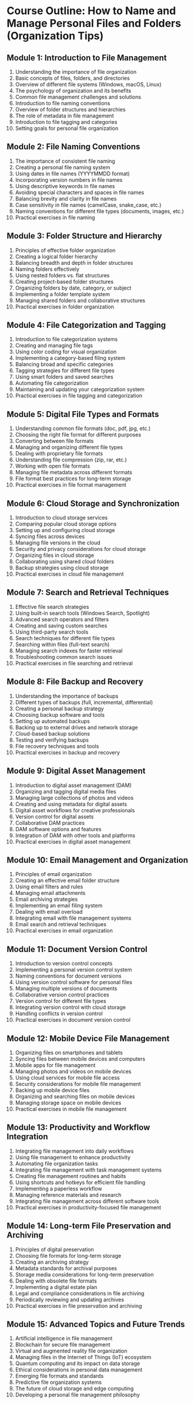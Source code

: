 # Course Outline: How to Name and Manage Personal Files and Folders (Organization Tips)

## Module 1: Introduction to File Management
1. Understanding the importance of file organization
2. Basic concepts of files, folders, and directories
3. Overview of different file systems (Windows, macOS, Linux)
4. The psychology of organization and its benefits
5. Common file management challenges and solutions
6. Introduction to file naming conventions
7. Overview of folder structures and hierarchies
8. The role of metadata in file management
9. Introduction to file tagging and categories
10. Setting goals for personal file organization

## Module 2: File Naming Conventions
1. The importance of consistent file naming
2. Creating a personal file naming system
3. Using dates in file names (YYYYMMDD format)
4. Incorporating version numbers in file names
5. Using descriptive keywords in file names
6. Avoiding special characters and spaces in file names
7. Balancing brevity and clarity in file names
8. Case sensitivity in file names (camelCase, snake_case, etc.)
9. Naming conventions for different file types (documents, images, etc.)
10. Practical exercises in file naming

## Module 3: Folder Structure and Hierarchy
1. Principles of effective folder organization
2. Creating a logical folder hierarchy
3. Balancing breadth and depth in folder structures
4. Naming folders effectively
5. Using nested folders vs. flat structures
6. Creating project-based folder structures
7. Organizing folders by date, category, or subject
8. Implementing a folder template system
9. Managing shared folders and collaborative structures
10. Practical exercises in folder organization

## Module 4: File Categorization and Tagging
1. Introduction to file categorization systems
2. Creating and managing file tags
3. Using color coding for visual organization
4. Implementing a category-based filing system
5. Balancing broad and specific categories
6. Tagging strategies for different file types
7. Using smart folders and saved searches
8. Automating file categorization
9. Maintaining and updating your categorization system
10. Practical exercises in file tagging and categorization

## Module 5: Digital File Types and Formats
1. Understanding common file formats (doc, pdf, jpg, etc.)
2. Choosing the right file format for different purposes
3. Converting between file formats
4. Managing and organizing different file types
5. Dealing with proprietary file formats
6. Understanding file compression (zip, rar, etc.)
7. Working with open file formats
8. Managing file metadata across different formats
9. File format best practices for long-term storage
10. Practical exercises in file format management

## Module 6: Cloud Storage and Synchronization
1. Introduction to cloud storage services
2. Comparing popular cloud storage options
3. Setting up and configuring cloud storage
4. Syncing files across devices
5. Managing file versions in the cloud
6. Security and privacy considerations for cloud storage
7. Organizing files in cloud storage
8. Collaborating using shared cloud folders
9. Backup strategies using cloud storage
10. Practical exercises in cloud file management

## Module 7: Search and Retrieval Techniques
1. Effective file search strategies
2. Using built-in search tools (Windows Search, Spotlight)
3. Advanced search operators and filters
4. Creating and saving custom searches
5. Using third-party search tools
6. Search techniques for different file types
7. Searching within files (full-text search)
8. Managing search indexes for faster retrieval
9. Troubleshooting common search issues
10. Practical exercises in file searching and retrieval

## Module 8: File Backup and Recovery
1. Understanding the importance of backups
2. Different types of backups (full, incremental, differential)
3. Creating a personal backup strategy
4. Choosing backup software and tools
5. Setting up automated backups
6. Backing up to external drives and network storage
7. Cloud-based backup solutions
8. Testing and verifying backups
9. File recovery techniques and tools
10. Practical exercises in backup and recovery

## Module 9: Digital Asset Management
1. Introduction to digital asset management (DAM)
2. Organizing and tagging digital media files
3. Managing large collections of photos and videos
4. Creating and using metadata for digital assets
5. Digital asset workflows for creative professionals
6. Version control for digital assets
7. Collaborative DAM practices
8. DAM software options and features
9. Integration of DAM with other tools and platforms
10. Practical exercises in digital asset management

## Module 10: Email Management and Organization
1. Principles of email organization
2. Creating an effective email folder structure
3. Using email filters and rules
4. Managing email attachments
5. Email archiving strategies
6. Implementing an email filing system
7. Dealing with email overload
8. Integrating email with file management systems
9. Email search and retrieval techniques
10. Practical exercises in email organization

## Module 11: Document Version Control
1. Introduction to version control concepts
2. Implementing a personal version control system
3. Naming conventions for document versions
4. Using version control software for personal files
5. Managing multiple versions of documents
6. Collaborative version control practices
7. Version control for different file types
8. Integrating version control with cloud storage
9. Handling conflicts in version control
10. Practical exercises in document version control

## Module 12: Mobile Device File Management
1. Organizing files on smartphones and tablets
2. Syncing files between mobile devices and computers
3. Mobile apps for file management
4. Managing photos and videos on mobile devices
5. Using cloud services for mobile file access
6. Security considerations for mobile file management
7. Backing up mobile device files
8. Organizing and searching files on mobile devices
9. Managing storage space on mobile devices
10. Practical exercises in mobile file management

## Module 13: Productivity and Workflow Integration
1. Integrating file management into daily workflows
2. Using file management to enhance productivity
3. Automating file organization tasks
4. Integrating file management with task management systems
5. Creating file management routines and habits
6. Using shortcuts and hotkeys for efficient file handling
7. Implementing a paperless workflow
8. Managing reference materials and research
9. Integrating file management across different software tools
10. Practical exercises in productivity-focused file management

## Module 14: Long-term File Preservation and Archiving
1. Principles of digital preservation
2. Choosing file formats for long-term storage
3. Creating an archiving strategy
4. Metadata standards for archival purposes
5. Storage media considerations for long-term preservation
6. Dealing with obsolete file formats
7. Implementing a digital estate plan
8. Legal and compliance considerations in file archiving
9. Periodically reviewing and updating archives
10. Practical exercises in file preservation and archiving

## Module 15: Advanced Topics and Future Trends
1. Artificial intelligence in file management
2. Blockchain for secure file management
3. Virtual and augmented reality file organization
4. Managing files in the Internet of Things (IoT) ecosystem
5. Quantum computing and its impact on data storage
6. Ethical considerations in personal data management
7. Emerging file formats and standards
8. Predictive file organization systems
9. The future of cloud storage and edge computing
10. Developing a personal file management philosophy
